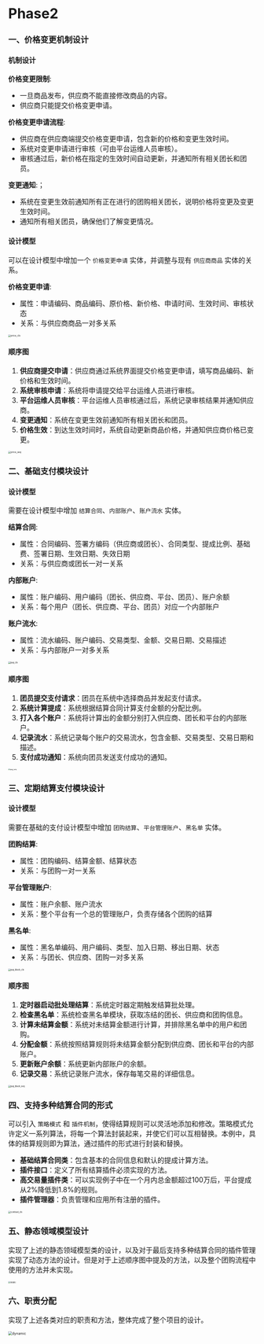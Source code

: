 # Phase2

### 一、价格变更机制设计

#### 机制设计

**价格变更限制**:

- 一旦商品发布，供应商不能直接修改商品的内容。
- 供应商只能提交价格变更申请。

**价格变更申请流程**:

- 供应商在供应商端提交价格变更申请，包含新的价格和变更生效时间。
- 系统对变更申请进行审核（可由平台运维人员审核）。
- 审核通过后，新价格在指定的生效时间自动更新，并通知所有相关团长和团员。

**变更通知**:；

- 系统在变更生效前通知所有正在进行的团购相关团长，说明价格将变更及变更生效时间。
- 通知所有相关团员，确保他们了解变更情况。

#### 设计模型

可以在设计模型中增加一个 `价格变更申请` 实体，并调整与现有 `供应商商品` 实体的关系。

**价格变更申请**:

- 属性：申请编码、商品编码、原价格、新价格、申请时间、生效时间、审核状态
- 关系：与供应商商品一对多关系

<img src="./price_cls.png" alt="price_cls" style="zoom: 33%;" />

#### 顺序图

1. **供应商提交申请**：供应商通过系统界面提交价格变更申请，填写商品编码、新价格和生效时间。
2. **系统审核申请**：系统将申请提交给平台运维人员进行审核。
3. **平台运维人员审核**：平台运维人员审核通过后，系统记录审核结果并通知供应商。
4. **变更通知**：系统在变更生效前通知所有相关团长和团员。
5. **价格生效**：到达生效时间时，系统自动更新商品价格，并通知供应商价格已变更。

<img src="./price_seq.png" alt="price_seq" style="zoom: 33%;" />

### 二、基础支付模块设计

#### 设计模型

需要在设计模型中增加 `结算合同`、`内部账户`、`账户流水` 实体。

**结算合同**:

- 属性：合同编码、签署方编码（供应商或团长）、合同类型、提成比例、基础费、签署日期、生效日期、失效日期
- 关系：与供应商或团长一对一关系

**内部账户**:

- 属性：账户编码、用户编码（团长、供应商、平台、团员）、账户余额
- 关系：每个用户（团长、供应商、平台、团员）对应一个内部账户

**账户流水**:

- 属性：流水编码、账户编码、交易类型、金额、交易日期、交易描述
- 关系：与内部账户一对多关系

<img src="./pay_cls.png" alt="pay_cls" style="zoom: 30%;" />

#### 顺序图

1. **团员提交支付请求**：团员在系统中选择商品并发起支付请求。
2. **系统计算提成**：系统根据结算合同计算支付金额的分配比例。
3. **打入各个账户**：系统将计算出的金额分别打入供应商、团长和平台的内部账户。
4. **记录流水**：系统记录每个账户的交易流水，包含金额、交易类型、交易日期和描述。
5. **支付成功通知**：系统向团员发送支付成功的通知。

<img src="./pay_seq.png" alt="pay_seq" style="zoom: 24%;" />

### 三、定期结算支付模块设计

#### 设计模型

需要在基础的支付设计模型中增加 `团购结算`、`平台管理账户`、`黑名单` 实体。

**团购结算**:

- 属性：团购编码、结算金额、结算状态
- 关系：与团购一对一关系

**平台管理账户**:

- 属性：账户余额、账户流水
- 关系：整个平台有一个总的管理账户，负责存储各个团购的结算

**黑名单**:

- 属性：黑名单编码、用户编码、类型、加入日期、移出日期、状态
- 关系：与团长、供应商、团购一对多关系

<img src="./pay_black_cls.png" alt="pay_black_cls" style="zoom: 30%;" />

#### 顺序图

1. **定时器启动批处理结算**：系统定时器定期触发结算批处理。
2. **检查黑名单**：系统检查黑名单模块，获取冻结的团长、供应商和团购信息。
3. **计算未结算金额**：系统对未结算金额进行计算，并排除黑名单中的用户和团购。
4. **分配金额**：系统按照结算规则将未结算金额分配到供应商、团长和平台的内部账户。
5. **更新账户余额**：系统更新内部账户的余额。
6. **记录交易**：系统记录账户流水，保存每笔交易的详细信息。

<img src="./pay_black_seq.png" alt="pay_black_seq" style="zoom: 30%;" />

### 四、支持多种结算合同的形式

可以引入 `策略模式` 和 `插件机制`，使得结算规则可以灵活地添加和修改。策略模式允许定义一系列算法，将每一个算法封装起来，并使它们可以互相替换。本例中，具体的结算规则即为算法，通过插件的形式进行封装和替换。

- **基础结算合同类**：包含基本的合同信息和默认的提成计算方法。
- **插件接口**：定义了所有结算插件必须实现的方法。
- **高交易量插件类**：可以实现例子中在⼀个月内总⾦额超过100万后，平台提成从2%降低到1.8%的规则。
- **插件管理器**：负责管理和应用所有注册的插件。

<img src="./contrast_cls.png" alt="contrast_cls" style="zoom: 30%;" />

### 五、静态领域模型设计

实现了上述的静态领域模型类的设计，以及对于最后支持多种结算合同的插件管理实现了动态方法的设计。但是对于上述顺序图中提及的方法，以及整个团购流程中使用的方法并未实现。

<img src="./static.png" alt="static" style="zoom: 30%;" />

### 六、职责分配

实现了上述各类对应的职责和方法，整体完成了整个项目的设计。

<img src="./dynamic.png" alt="dynamic" style="zoom: 50%;" />